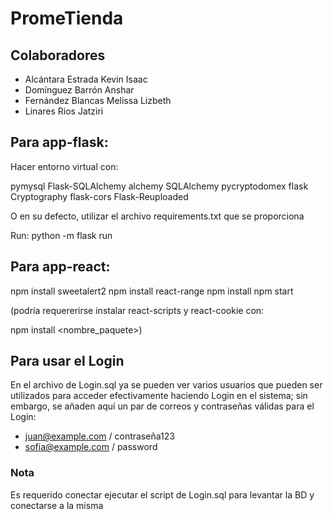 # PromeTienda

## Colaboradores

- Alcántara Estrada Kevin Isaac
- Domínguez Barrón Anshar
- Fernández Blancas Melissa Lizbeth
- Linares Rios Jatziri


## Para app-flask:

Hacer entorno virtual con:

pymysql
Flask-SQLAlchemy
alchemy
SQLAlchemy
pycryptodomex
flask
Cryptography
flask-cors
Flask-Reuploaded

O en su defecto, utilizar el archivo requirements.txt que se proporciona

Run:
python -m flask run

## Para app-react:

npm install sweetalert2
npm install react-range
npm install
npm start

(podría requererirse instalar react-scripts y react-cookie con:

npm install <nombre_paquete>)

## Para usar el Login

En el archivo de Login.sql ya se pueden ver varios usuarios que pueden ser utilizados para acceder efectivamente haciendo Login en el sistema; sin embargo, se añaden aquí un par de correos y contraseñas válidas para el Login:

- juan@example.com / contraseña123
- sofia@example.com / password

### Nota

Es requerido conectar ejecutar el script de Login.sql para levantar la BD y conectarse a la misma
